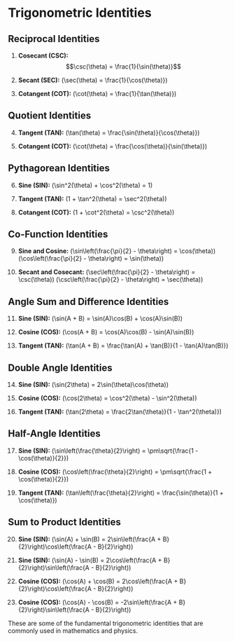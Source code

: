 # Trigonometric Identities

## Reciprocal Identities
1. **Cosecant (CSC):**
   $$\csc(\theta) = \frac{1}{\sin(\theta)}$$

2. **Secant (SEC):**
   \(\sec(\theta) = \frac{1}{\cos(\theta)}\)

3. **Cotangent (COT):**
   \(\cot(\theta) = \frac{1}{\tan(\theta)}\)

## Quotient Identities
4. **Tangent (TAN):**
   \(\tan(\theta) = \frac{\sin(\theta)}{\cos(\theta)}\)

5. **Cotangent (COT):**
   \(\cot(\theta) = \frac{\cos(\theta)}{\sin(\theta)}\)

## Pythagorean Identities
6. **Sine (SIN):**
   \(\sin^2(\theta) + \cos^2(\theta) = 1\)

7. **Tangent (TAN):**
   \(1 + \tan^2(\theta) = \sec^2(\theta)\)

8. **Cotangent (COT):**
   \(1 + \cot^2(\theta) = \csc^2(\theta)\)

## Co-Function Identities
9. **Sine and Cosine:**
   \(\sin\left(\frac{\pi}{2} - \theta\right) = \cos(\theta)\)
   \(\cos\left(\frac{\pi}{2} - \theta\right) = \sin(\theta)\)

10. **Secant and Cosecant:**
    \(\sec\left(\frac{\pi}{2} - \theta\right) = \csc(\theta)\)
    \(\csc\left(\frac{\pi}{2} - \theta\right) = \sec(\theta)\)

## Angle Sum and Difference Identities
11. **Sine (SIN):**
    \(\sin(A + B) = \sin(A)\cos(B) + \cos(A)\sin(B)\)

12. **Cosine (COS):**
    \(\cos(A + B) = \cos(A)\cos(B) - \sin(A)\sin(B)\)

13. **Tangent (TAN):**
    \(\tan(A + B) = \frac{\tan(A) + \tan(B)}{1 - \tan(A)\tan(B)}\)

## Double Angle Identities
14. **Sine (SIN):**
    \(\sin(2\theta) = 2\sin(\theta)\cos(\theta)\)

15. **Cosine (COS):**
    \(\cos(2\theta) = \cos^2(\theta) - \sin^2(\theta)\)

16. **Tangent (TAN):**
    \(\tan(2\theta) = \frac{2\tan(\theta)}{1 - \tan^2(\theta)}\)

## Half-Angle Identities
17. **Sine (SIN):**
    \(\sin\left(\frac{\theta}{2}\right) = \pm\sqrt{\frac{1 - \cos(\theta)}{2}}\)

18. **Cosine (COS):**
    \(\cos\left(\frac{\theta}{2}\right) = \pm\sqrt{\frac{1 + \cos(\theta)}{2}}\)

19. **Tangent (TAN):**
    \(\tan\left(\frac{\theta}{2}\right) = \frac{\sin(\theta)}{1 + \cos(\theta)}\)

## Sum to Product Identities
20. **Sine (SIN):**
    \(\sin(A) + \sin(B) = 2\sin\left(\frac{A + B}{2}\right)\cos\left(\frac{A - B}{2}\right)\)

21. **Sine (SIN):**
    \(\sin(A) - \sin(B) = 2\cos\left(\frac{A + B}{2}\right)\sin\left(\frac{A - B}{2}\right)\)

22. **Cosine (COS):**
    \(\cos(A) + \cos(B) = 2\cos\left(\frac{A + B}{2}\right)\cos\left(\frac{A - B}{2}\right)\)

23. **Cosine (COS):**
    \(\cos(A) - \cos(B) = -2\sin\left(\frac{A + B}{2}\right)\sin\left(\frac{A - B}{2}\right)\)

These are some of the fundamental trigonometric identities that are commonly used in mathematics and physics.
